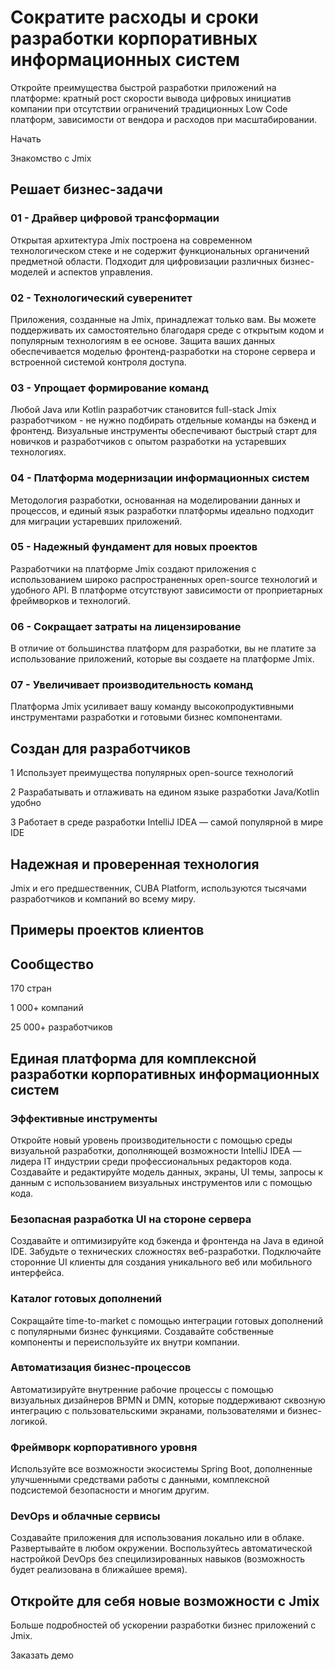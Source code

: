 # Сократите расходы и сроки разработки корпоративных информационных систем

Откройте преимущества быстрой разработки приложений на платформе: кратный рост скорости вывода цифровых инициатив компании при отсутствии ограничений традиционных Low Code платформ, зависимости от вендора и расходов при масштабировании.

Начать

Знакомство с Jmix

## Решает бизнес-задачи

### 01 - Драйвер цифровой трансформации
Открытая архитектура Jmix построена на современном технологическом стеке и не содержит функциональных органичений предметной области. Подходит для цифровизации различных бизнес-моделей и аспектов управления.

### 02 - Технологический суверенитет
Приложения, созданные на Jmix, принадлежат только вам. Вы можете поддерживать их самостоятельно благодаря среде с открытым кодом и популярным технологиям в ее основе. Защита ваших данных обеспечивается моделью фронтенд-разработки на стороне сервера и встроенной системой контроля доступа.

### 03 - Упрощает формирование команд
Любой Java или Kotlin разработчик становится full-stack Jmix разработчиком - не нужно подбирать отдельные команды на бэкенд и фронтенд. Визуальные инструменты обеспечивают быстрый старт для новичков и разработчиков с опытом разработки на устаревших технологиях.

### 04 - Платформа модернизации информационных систем
Методология разработки, основанная на моделировании данных и процессов, и единый язык разработки платформы идеально подходит для миграции устаревших приложений.

### 05 - Надежный фундамент для новых проектов
Разработчики на платформе Jmix создают приложения с использованием широко распространенных open-source технологий и удобного API. В платформе отсутствуют зависимости от проприетарных фреймворков и технологий.

### 06 - Сокращает затраты на лицензирование
В отличие от большинства платформ для разработки, вы не платите за использование приложений, которые вы создаете на платформе Jmix.

### 07 - Увеличивает производительность команд
Платформа Jmix усиливает вашу команду высокопродуктивными инструментами разработки и готовыми бизнес компонентами.

## Создан для разработчиков

1
Использует преимущества популярных open-source технологий

2
Разрабатывать и отлаживать на едином языке разработки Java/Kotlin удобно

3
Работает в среде разработки IntelliJ IDEA — самой популярной в мире IDE

## Надежная и проверенная технология
Jmix и его предшественник, CUBA Platform, используются тысячами разработчиков и компаний во всему миру.

## Примеры проектов клиентов

## Сообщество

170
стран

1 000+
компаний

25 000+
разработчиков

## Единая платформа для комплексной разработки корпоративных информационных систем 

### Эффективные инструменты
Откройте новый уровень производительности с помощью среды визуальной разработки, дополняющей возможности IntelliJ IDEA — лидера IT индустрии среди профессиональных редакторов кода. Создавайте и редактируйте модель данных, экраны, UI темы, запросы к данным с использованием визуальных инструментов или с помощью кода.

### Безопасная разработка UI на стороне сервера
Создавайте и оптимизируйте код бэкенда и фронтенда на Java в единой IDE. Забудьте о технических сложностях веб-разработки. Подключайте сторонние UI клиенты для создания уникального веб или мобильного интерфейса.

### Каталог готовых дополнений
Сокращайте time-to-market с помощью интеграции готовых дополнений с популярными бизнес функциями. Cоздавайте собственные компоненты и переиспользуйте их внутри компании.

### Автоматизация бизнес-процессов
Автоматизируйте внутренние рабочие процессы с помощью визуальных дизайнеров BPMN и DMN, которые поддерживают сквозную интеграцию с пользовательскими экранами, пользователями и бизнес-логикой.

### Фреймворк корпоративного уровня
Используйте все возможности экосистемы Spring Boot, дополненные улучшенными средствами работы с данными, комплексной подсистемой безопасности и многим другим.

### DevOps и облачные сервисы
Создавайте приложения для использования локально или в облаке. Развертывайте в любом окружении. Воспользуйтесь автоматической настройкой DevOps без специлизированных навыков (возможность будет реализована в ближайшее время).

## Откройте для себя новые возможности с Jmix
Больше подробностей об ускорении разработки бизнес приложений с Jmix.

Заказать демо
